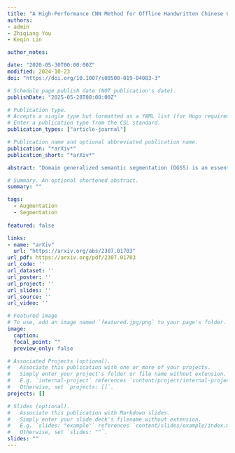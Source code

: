 ```yaml
---
title: "A High-Performance CNN Method for Offline Handwritten Chinese Character Recognition and Visualization"
authors:
- admin
- Zhiqiang You
- Keqin Lin

author_notes:

date: "2020-05-30T00:00:00Z"
modified: 2024-10-23
doi: "https://doi.org/10.1007/s00500-019-04083-3"

# Schedule page publish date (NOT publication's date).
publishDate: "2025-05-28T00:00:00Z"

# Publication type.
# Accepts a single type but formatted as a YAML list (for Hugo requirements).
# Enter a publication type from the CSL standard.
publication_types: ["article-journal"]

# Publication name and optional abbreviated publication name.
publication: "*arXiv*"
publication_short: "*arXiv*"

abstract: "Domain generalized semantic segmentation (DGSS) is an essential but highly challenging task, in which the model is trained only on source data and any target data is not available. Existing DGSS methods primarily standardize the feature distribution or utilize extra domain data for augmentation. However, the former sacrifices valuable information and the latter introduces domain biases. Therefore, generating diverse-style source data without auxiliary data emerges as an attractive strategy. In light of this, we propose GAN-based feature augmentation (GBFA) that hallucinates stylized feature maps while preserving their semantic contents with a feature generator. The impressive generative capability of GANs enables GBFA to perform inter-channel and trainable feature synthesis in an end-to-end framework. To enable learning GBFA, we introduce random image color augmentation (RICA), which adds a diverse range of variations to source images during training. These augmented images are then passed through a feature extractor to obtain features tailored for GBFA training. Both GBFA and RICA operate exclusively within the source domain, eliminating the need for auxiliary datasets. We conduct extensive experiments, and the generalization results from the synthetic GTAV and SYNTHIA to the real Cityscapes, BDDS, and Mapillary datasets show that our method achieves state-of-the-art performance in DGSS."

# Summary. An optional shortened abstract.
summary: ""

tags:
  - Augmentation
  - Segmentation
  
featured: false

links:
- name: "arXiv"
  url: "https://arxiv.org/abs/2307.01703"
url_pdf: https://arxiv.org/pdf/2307.01703
url_code: ''
url_dataset: ''
url_poster: ''
url_project: ''
url_slides: ''
url_source: ''
url_video: ''

# Featured image
# To use, add an image named `featured.jpg/png` to your page's folder. 
image:
  caption: 
  focal_point: ""
  preview_only: false

# Associated Projects (optional).
#   Associate this publication with one or more of your projects.
#   Simply enter your project's folder or file name without extension.
#   E.g. `internal-project` references `content/project/internal-project/index.md`.
#   Otherwise, set `projects: []`.
projects: []

# Slides (optional).
#   Associate this publication with Markdown slides.
#   Simply enter your slide deck's filename without extension.
#   E.g. `slides: "example"` references `content/slides/example/index.md`.
#   Otherwise, set `slides: ""`.
slides: ""
---
```


<span style="display:none;"> Domain generalized semantic segmentation (DGSS) is an essential but highly challenging task, in which the model is trained only on source data and any target data is not available. Existing DGSS methods primarily standardize the feature distribution or utilize extra domain data for augmentation. However, the former sacrifices valuable information and the latter introduces domain biases. Therefore, generating diverse-style source data without auxiliary data emerges as an attractive strategy. In light of this, we propose GAN-based feature augmentation (GBFA) that hallucinates stylized feature maps while preserving their semantic contents with a feature generator. The impressive generative capability of GANs enables GBFA to perform inter-channel and trainable feature synthesis in an end-to-end framework. To enable learning GBFA, we introduce random image color augmentation (RICA), which adds a diverse range of variations to source images during training. These augmented images are then passed through a feature extractor to obtain features tailored for GBFA training. Both GBFA and RICA operate exclusively within the source domain, eliminating the need for auxiliary datasets. We conduct extensive experiments, and the generalization results from the synthetic GTAV and SYNTHIA to the real Cityscapes, BDDS, and Mapillary datasets show that our method achieves state-of-the-art performance in DGSS. </span>